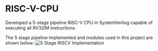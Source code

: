 # RISC-V-CPU
Developed a 5-stage pipeline RISC-V CPU in SystemVerilog capable of executing all RV32IM instructions.

The 5 stage pipeline implemented and modules used in this project are shown below:
![5 Stage RISCV Implementation](https://github.com/user-attachments/assets/bcb978bb-5622-45f4-97f6-247b1386f97d)
